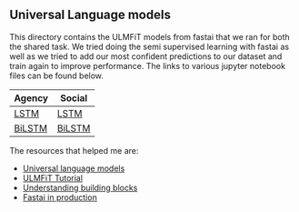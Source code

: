 ## Universal Language models

This directory contains the ULMFiT models from fastai that we ran for both the shared task. We tried doing the semi supervised learning with fastai as well as we tried to add our most confident predictions to our dataset and train again to improve performance. The links to various jupyter notebook files can be found below. 

| **Agency** | **Social** |
|------------|---------------------|
| [LSTM](https://nbviewer.jupyter.org/github/abishekarun/CLAFF/blob/master/Fastai/lstm_agency/fastai_lstm_agency.ipynb)| [LSTM](https://nbviewer.jupyter.org/github/abishekarun/CLAFF/blob/master/Fastai/lstm_social/fastai_lstm_social.ipynb) |
| [BiLSTM](https://nbviewer.jupyter.org/github/abishekarun/CLAFF/blob/master/Fastai/bilstm_agency/fastai_bilstm_agency.ipynb) |[BiLSTM](https://nbviewer.jupyter.org/github/abishekarun/CLAFF/blob/master/Fastai/bilstm_social/fastai_bilstm_social.ipynb) |

The resources that helped me are:

+ [Universal language models](http://nlp.fast.ai/classification/2018/05/15/introducting-ulmfit.html)
+ [ULMFiT Tutorial](https://www.analyticsvidhya.com/blog/2018/11/tutorial-text-classification-ulmfit-fastai-library/)
+ [Understanding building blocks](https://medium.com/mlreview/understanding-building-blocks-of-ulmfit-818d3775325b)
+ [Fastai in production](https://hackernoon.com/fast-ai-in-production-real-word-text-classification-with-ulmfit-199769be2a6)
